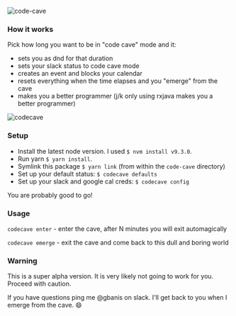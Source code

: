 ![code-cave](https://git.hubteam.com/storage/user/519/files/11fd42ba-5965-11e8-807d-28f08b974210)

### How it works

Pick how long you want to be in "code cave" mode and it:
- sets you as dnd for that duration
- sets your slack status to code cave mode
- creates an event and blocks your calendar
- resets everything when the time elapses and you "emerge" from the cave
- makes you a better programmer (j/k only using rxjava makes you a better programmer)

![codecave](https://git.hubteam.com/storage/user/519/files/c3c1e3cc-58ff-11e8-9567-6be9acdc91a8)

### Setup

- Install the latest node version. I used `$ nvm install v9.3.0`.
- Run yarn `$ yarn install`.
- Symlink this package `$ yarn link` (from within the `code-cave` directory)
- Set up your default status: `$ codecave defaults`
- Set up your slack and google cal creds: `$ codecave config`

You are probably good to go!

### Usage

`codecave enter` - enter the cave, after N minutes you will exit automagically

`codecave emerge` - exit the cave and come back to this dull and boring world

### Warning

This is a super alpha version. It is very likely not going to work for you. Proceed with caution.

If you have questions ping me @gbanis on slack. I'll get back to you when I emerge from the cave. 😄
